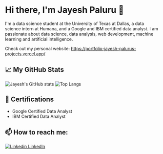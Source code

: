 # Hi there, I'm Jayesh Paluru 👋

I'm a data science student at the University of Texas at Dallas, a data science intern at Humana, and a Google and IBM certified data analyst. I am passionate about data science, data analysis, web development, machine learning and artificial intelligence.

Check out my personal website: https://portfolio-jayesh-palurus-projects.vercel.app/

## 📈 My GitHub Stats

![Jayesh's GitHub stats](https://github-readme-stats.vercel.app/api?username=jayeshpaluru&show_icons=true&theme=radical)
![Top Langs](https://github-readme-stats.vercel.app/api/top-langs/?username=jayeshpaluru&layout=compact&theme=radical)

## 🏅 Certifications
* Google Certified Data Analyst
* IBM Certified Data Analyst

## 📫 How to reach me: 
[![Linkedin](https://i.stack.imgur.com/gVE0j.png) LinkedIn](https://www.linkedin.com/in/jayeshpaluru/)
